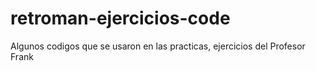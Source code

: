 # retroman-ejercicios-code
Algunos codigos que se usaron en las practicas, ejercicios del Profesor Frank

